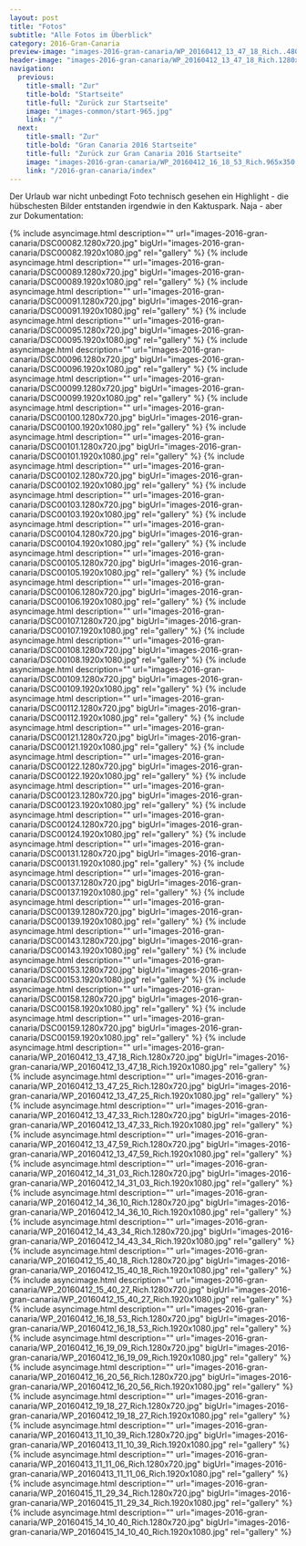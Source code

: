 ```yaml
---
layout: post
title: "Fotos"
subtitle: "Alle Fotos im Überblick"
category: 2016-Gran-Canaria
preview-image: "images-2016-gran-canaria/WP_20160412_13_47_18_Rich..480x320.jpg"
header-image: "images-2016-gran-canaria/WP_20160412_13_47_18_Rich.1280x720.jpg"
navigation:
  previous:
    title-small: "Zur"
    title-bold: "Startseite"
    title-full: "Zurück zur Startseite"
    image: "images-common/start-965.jpg"
    link: "/"
  next:
    title-small: "Zur"
    title-bold: "Gran Canaria 2016 Startseite"
    title-full: "Zurück zur Gran Canaria 2016 Startseite"
    image: "images-2016-gran-canaria/WP_20160412_16_18_53_Rich.965x350.jpg"
    link: "/2016-gran-canaria/index"
---
```


Der Urlaub war nicht unbedingt Foto technisch gesehen ein Highlight - die hübschesten Bilder entstanden irgendwie in den Kaktuspark. Naja - aber zur Dokumentation:

{% include asyncimage.html description="" url="images-2016-gran-canaria/DSC00082.1280x720.jpg" bigUrl="images-2016-gran-canaria/DSC00082.1920x1080.jpg" rel="gallery" %}
{% include asyncimage.html description="" url="images-2016-gran-canaria/DSC00089.1280x720.jpg" bigUrl="images-2016-gran-canaria/DSC00089.1920x1080.jpg" rel="gallery" %}
{% include asyncimage.html description="" url="images-2016-gran-canaria/DSC00091.1280x720.jpg" bigUrl="images-2016-gran-canaria/DSC00091.1920x1080.jpg" rel="gallery" %}
{% include asyncimage.html description="" url="images-2016-gran-canaria/DSC00095.1280x720.jpg" bigUrl="images-2016-gran-canaria/DSC00095.1920x1080.jpg" rel="gallery" %}
{% include asyncimage.html description="" url="images-2016-gran-canaria/DSC00096.1280x720.jpg" bigUrl="images-2016-gran-canaria/DSC00096.1920x1080.jpg" rel="gallery" %}
{% include asyncimage.html description="" url="images-2016-gran-canaria/DSC00099.1280x720.jpg" bigUrl="images-2016-gran-canaria/DSC00099.1920x1080.jpg" rel="gallery" %}
{% include asyncimage.html description="" url="images-2016-gran-canaria/DSC00100.1280x720.jpg" bigUrl="images-2016-gran-canaria/DSC00100.1920x1080.jpg" rel="gallery" %}
{% include asyncimage.html description="" url="images-2016-gran-canaria/DSC00101.1280x720.jpg" bigUrl="images-2016-gran-canaria/DSC00101.1920x1080.jpg" rel="gallery" %}
{% include asyncimage.html description="" url="images-2016-gran-canaria/DSC00102.1280x720.jpg" bigUrl="images-2016-gran-canaria/DSC00102.1920x1080.jpg" rel="gallery" %}
{% include asyncimage.html description="" url="images-2016-gran-canaria/DSC00103.1280x720.jpg" bigUrl="images-2016-gran-canaria/DSC00103.1920x1080.jpg" rel="gallery" %}
{% include asyncimage.html description="" url="images-2016-gran-canaria/DSC00104.1280x720.jpg" bigUrl="images-2016-gran-canaria/DSC00104.1920x1080.jpg" rel="gallery" %}
{% include asyncimage.html description="" url="images-2016-gran-canaria/DSC00105.1280x720.jpg" bigUrl="images-2016-gran-canaria/DSC00105.1920x1080.jpg" rel="gallery" %}
{% include asyncimage.html description="" url="images-2016-gran-canaria/DSC00106.1280x720.jpg" bigUrl="images-2016-gran-canaria/DSC00106.1920x1080.jpg" rel="gallery" %}
{% include asyncimage.html description="" url="images-2016-gran-canaria/DSC00107.1280x720.jpg" bigUrl="images-2016-gran-canaria/DSC00107.1920x1080.jpg" rel="gallery" %}
{% include asyncimage.html description="" url="images-2016-gran-canaria/DSC00108.1280x720.jpg" bigUrl="images-2016-gran-canaria/DSC00108.1920x1080.jpg" rel="gallery" %}
{% include asyncimage.html description="" url="images-2016-gran-canaria/DSC00109.1280x720.jpg" bigUrl="images-2016-gran-canaria/DSC00109.1920x1080.jpg" rel="gallery" %}
{% include asyncimage.html description="" url="images-2016-gran-canaria/DSC00112.1280x720.jpg" bigUrl="images-2016-gran-canaria/DSC00112.1920x1080.jpg" rel="gallery" %}
{% include asyncimage.html description="" url="images-2016-gran-canaria/DSC00121.1280x720.jpg" bigUrl="images-2016-gran-canaria/DSC00121.1920x1080.jpg" rel="gallery" %}
{% include asyncimage.html description="" url="images-2016-gran-canaria/DSC00122.1280x720.jpg" bigUrl="images-2016-gran-canaria/DSC00122.1920x1080.jpg" rel="gallery" %}
{% include asyncimage.html description="" url="images-2016-gran-canaria/DSC00123.1280x720.jpg" bigUrl="images-2016-gran-canaria/DSC00123.1920x1080.jpg" rel="gallery" %}
{% include asyncimage.html description="" url="images-2016-gran-canaria/DSC00124.1280x720.jpg" bigUrl="images-2016-gran-canaria/DSC00124.1920x1080.jpg" rel="gallery" %}
{% include asyncimage.html description="" url="images-2016-gran-canaria/DSC00131.1280x720.jpg" bigUrl="images-2016-gran-canaria/DSC00131.1920x1080.jpg" rel="gallery" %}
{% include asyncimage.html description="" url="images-2016-gran-canaria/DSC00137.1280x720.jpg" bigUrl="images-2016-gran-canaria/DSC00137.1920x1080.jpg" rel="gallery" %}
{% include asyncimage.html description="" url="images-2016-gran-canaria/DSC00139.1280x720.jpg" bigUrl="images-2016-gran-canaria/DSC00139.1920x1080.jpg" rel="gallery" %}
{% include asyncimage.html description="" url="images-2016-gran-canaria/DSC00143.1280x720.jpg" bigUrl="images-2016-gran-canaria/DSC00143.1920x1080.jpg" rel="gallery" %}
{% include asyncimage.html description="" url="images-2016-gran-canaria/DSC00153.1280x720.jpg" bigUrl="images-2016-gran-canaria/DSC00153.1920x1080.jpg" rel="gallery" %}
{% include asyncimage.html description="" url="images-2016-gran-canaria/DSC00158.1280x720.jpg" bigUrl="images-2016-gran-canaria/DSC00158.1920x1080.jpg" rel="gallery" %}
{% include asyncimage.html description="" url="images-2016-gran-canaria/DSC00159.1280x720.jpg" bigUrl="images-2016-gran-canaria/DSC00159.1920x1080.jpg" rel="gallery" %}
{% include asyncimage.html description="" url="images-2016-gran-canaria/WP_20160412_13_47_18_Rich.1280x720.jpg" bigUrl="images-2016-gran-canaria/WP_20160412_13_47_18_Rich.1920x1080.jpg" rel="gallery" %}
{% include asyncimage.html description="" url="images-2016-gran-canaria/WP_20160412_13_47_25_Rich.1280x720.jpg" bigUrl="images-2016-gran-canaria/WP_20160412_13_47_25_Rich.1920x1080.jpg" rel="gallery" %}
{% include asyncimage.html description="" url="images-2016-gran-canaria/WP_20160412_13_47_33_Rich.1280x720.jpg" bigUrl="images-2016-gran-canaria/WP_20160412_13_47_33_Rich.1920x1080.jpg" rel="gallery" %}
{% include asyncimage.html description="" url="images-2016-gran-canaria/WP_20160412_13_47_59_Rich.1280x720.jpg" bigUrl="images-2016-gran-canaria/WP_20160412_13_47_59_Rich.1920x1080.jpg" rel="gallery" %}
{% include asyncimage.html description="" url="images-2016-gran-canaria/WP_20160412_14_31_03_Rich.1280x720.jpg" bigUrl="images-2016-gran-canaria/WP_20160412_14_31_03_Rich.1920x1080.jpg" rel="gallery" %}
{% include asyncimage.html description="" url="images-2016-gran-canaria/WP_20160412_14_36_10_Rich.1280x720.jpg" bigUrl="images-2016-gran-canaria/WP_20160412_14_36_10_Rich.1920x1080.jpg" rel="gallery" %}
{% include asyncimage.html description="" url="images-2016-gran-canaria/WP_20160412_14_43_34_Rich.1280x720.jpg" bigUrl="images-2016-gran-canaria/WP_20160412_14_43_34_Rich.1920x1080.jpg" rel="gallery" %}
{% include asyncimage.html description="" url="images-2016-gran-canaria/WP_20160412_15_40_18_Rich.1280x720.jpg" bigUrl="images-2016-gran-canaria/WP_20160412_15_40_18_Rich.1920x1080.jpg" rel="gallery" %}
{% include asyncimage.html description="" url="images-2016-gran-canaria/WP_20160412_15_40_27_Rich.1280x720.jpg" bigUrl="images-2016-gran-canaria/WP_20160412_15_40_27_Rich.1920x1080.jpg" rel="gallery" %}
{% include asyncimage.html description="" url="images-2016-gran-canaria/WP_20160412_16_18_53_Rich.1280x720.jpg" bigUrl="images-2016-gran-canaria/WP_20160412_16_18_53_Rich.1920x1080.jpg" rel="gallery" %}
{% include asyncimage.html description="" url="images-2016-gran-canaria/WP_20160412_16_19_09_Rich.1280x720.jpg" bigUrl="images-2016-gran-canaria/WP_20160412_16_19_09_Rich.1920x1080.jpg" rel="gallery" %}
{% include asyncimage.html description="" url="images-2016-gran-canaria/WP_20160412_16_20_56_Rich.1280x720.jpg" bigUrl="images-2016-gran-canaria/WP_20160412_16_20_56_Rich.1920x1080.jpg" rel="gallery" %}
{% include asyncimage.html description="" url="images-2016-gran-canaria/WP_20160412_19_18_27_Rich.1280x720.jpg" bigUrl="images-2016-gran-canaria/WP_20160412_19_18_27_Rich.1920x1080.jpg" rel="gallery" %}
{% include asyncimage.html description="" url="images-2016-gran-canaria/WP_20160413_11_10_39_Rich.1280x720.jpg" bigUrl="images-2016-gran-canaria/WP_20160413_11_10_39_Rich.1920x1080.jpg" rel="gallery" %}
{% include asyncimage.html description="" url="images-2016-gran-canaria/WP_20160413_11_11_06_Rich.1280x720.jpg" bigUrl="images-2016-gran-canaria/WP_20160413_11_11_06_Rich.1920x1080.jpg" rel="gallery" %}
{% include asyncimage.html description="" url="images-2016-gran-canaria/WP_20160415_11_29_34_Rich.1280x720.jpg" bigUrl="images-2016-gran-canaria/WP_20160415_11_29_34_Rich.1920x1080.jpg" rel="gallery" %}
{% include asyncimage.html description="" url="images-2016-gran-canaria/WP_20160415_14_10_40_Rich.1280x720.jpg" bigUrl="images-2016-gran-canaria/WP_20160415_14_10_40_Rich.1920x1080.jpg" rel="gallery" %}
